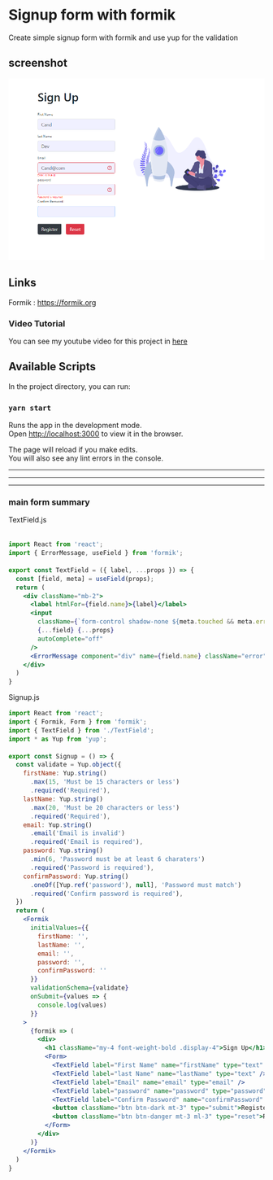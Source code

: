 # Signup form with formik
Create simple signup form with formik and use yup for the validation

## screenshot
![Signup screenshott](./src/assets/signup.png)

## Links
Formik : https://formik.org <br/>

### Video Tutorial
You can see my youtube video for this project in [here](https://youtu.be/u-CCnDayNJw)


## Available Scripts

In the project directory, you can run:

### `yarn start`

Runs the app in the development mode.\
Open [http://localhost:3000](http://localhost:3000) to view it in the browser.

The page will reload if you make edits.\
You will also see any lint errors in the console.

------------------------
-----------------------
----------------------
### main form summary 
TextField.js
```jsx

import React from 'react';
import { ErrorMessage, useField } from 'formik';

export const TextField = ({ label, ...props }) => {
  const [field, meta] = useField(props);
  return (
    <div className="mb-2">
      <label htmlFor={field.name}>{label}</label>
      <input
        className={`form-control shadow-none ${meta.touched && meta.error && 'is-invalid'}`}
        {...field} {...props}
        autoComplete="off"
      />
      <ErrorMessage component="div" name={field.name} className="error" />
    </div>
  )
}
```

Signup.js
```jsx
import React from 'react';
import { Formik, Form } from 'formik';
import { TextField } from './TextField';
import * as Yup from 'yup';

export const Signup = () => {
  const validate = Yup.object({
    firstName: Yup.string()
      .max(15, 'Must be 15 characters or less')
      .required('Required'),
    lastName: Yup.string()
      .max(20, 'Must be 20 characters or less')
      .required('Required'),
    email: Yup.string()
      .email('Email is invalid')
      .required('Email is required'),
    password: Yup.string()
      .min(6, 'Password must be at least 6 charaters')
      .required('Password is required'),
    confirmPassword: Yup.string()
      .oneOf([Yup.ref('password'), null], 'Password must match')
      .required('Confirm password is required'),
  })
  return (
    <Formik
      initialValues={{
        firstName: '',
        lastName: '',
        email: '',
        password: '',
        confirmPassword: ''
      }}
      validationSchema={validate}
      onSubmit={values => {
        console.log(values)
      }}
    >
      {formik => (
        <div>
          <h1 className="my-4 font-weight-bold .display-4">Sign Up</h1>
          <Form>
            <TextField label="First Name" name="firstName" type="text" />
            <TextField label="last Name" name="lastName" type="text" />
            <TextField label="Email" name="email" type="email" />
            <TextField label="password" name="password" type="password" />
            <TextField label="Confirm Password" name="confirmPassword" type="password" />
            <button className="btn btn-dark mt-3" type="submit">Register</button>
            <button className="btn btn-danger mt-3 ml-3" type="reset">Reset</button>
          </Form>
        </div>
      )}
    </Formik>
  )
}
```
